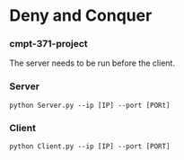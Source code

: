# Deny and Conquer
### cmpt-371-project

The server needs to be run before the client.

### Server
```
python Server.py --ip [IP] --port [PORt]
```

### Client
```
python Client.py --ip [IP] --port [PORT]
```

